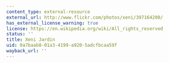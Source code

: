 ```yaml
---
content_type: external-resource
external_url: http://www.flickr.com/photos/xeni/397164200/
has_external_license_warning: true
license: https://en.wikipedia.org/wiki/All_rights_reserved
status: ''
title: Xeni Jardin
uid: 0a7baab8-01a3-4199-a920-5adcfbcaa59f
wayback_url: ''
---
```

